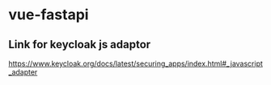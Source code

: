 # vue-fastapi


## Link for keycloak js adaptor
https://www.keycloak.org/docs/latest/securing_apps/index.html#_javascript_adapter
